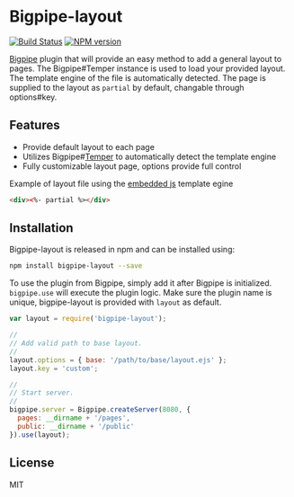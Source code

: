 # Bigpipe-layout

[![Build
Status](https://travis-ci.org/Moveo/bigpipe-layout.png)](https://travis-ci.org/Moveo/bigpipe-layout)
[![NPM version](https://badge.fury.io/js/bigpipe-layout.png)](http://badge.fury.io/js/bigpipe-layout)

[Bigpipe] plugin that will provide an easy method to add a general layout to
pages. The Bigpipe#Temper instance is used to load your provided layout. The
template engine of the file is automatically detected. The page is supplied to
the layout as `partial` by default, changable through options#key.

[Bigpipe]: https://github.com/3rd-Eden/bigpipe

## Features

- Provide default layout to each page
- Utilizes Bigpipe#[Temper] to automatically detect the template engine
- Fully customizable layout page, options provide full control

Example of layout file using the [embedded js] template egine

```html
<div><%- partial %></div>
```

[Temper]: https://github.com/3rd-Eden/temper
[embedded js]: https://github.com/visionmedia/ejs

## Installation

Bigpipe-layout is released in npm and can be installed using:

```bash
npm install bigpipe-layout --save
```

To use the plugin from Bigpipe, simply add it after Bigpipe is initialized.
`bigpipe.use` will execute the plugin logic. Make sure the plugin name is unique,
bigpipe-layout is provided with `layout` as default.

```js
var layout = require('bigpipe-layout');

//
// Add valid path to base layout.
//
layout.options = { base: '/path/to/base/layout.ejs' };
layout.key = 'custom';

//
// Start server.
//
bigpipe.server = Bigpipe.createServer(8080, {
  pages: __dirname + '/pages',
  public: __dirname + '/public'
}).use(layout);
```

## License

MIT
